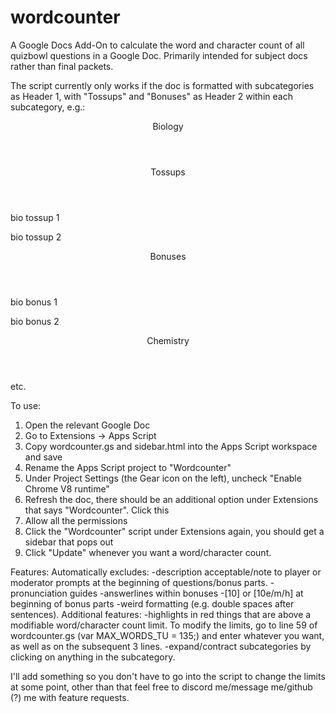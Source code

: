 # wordcounter

A Google Docs Add-On to calculate the word and character count of all quizbowl questions in a Google Doc. Primarily intended for subject docs rather than final packets.

The script currently only works if the doc is formatted with subcategories as Header 1, with "Tossups" and "Bonuses" as Header 2 within each subcategory, e.g.:

<Header 1>Biology</Header 1>
<Header 2>Tossups</Header 2>
bio tossup 1

bio tossup 2

<Header 2>Bonuses</Header 2>
bio bonus 1

bio bonus 2
<Header 1>Chemistry</Header 1>
etc.

To use:
1. Open the relevant Google Doc
2. Go to Extensions -> Apps Script
3. Copy wordcounter.gs and sidebar.html into the Apps Script workspace and save
4. Rename the Apps Script project to "Wordcounter"
5. Under Project Settings (the Gear icon on the left), uncheck "Enable Chrome V8 runtime"
6. Refresh the doc, there should be an additional option under Extensions that says "Wordcounter". Click this
7. Allow all the permissions
8. Click the "Wordcounter" script under Extensions again, you should get a sidebar that pops out
9. Click "Update" whenever you want a word/character count.


Features:
Automatically excludes:
-description acceptable/note to player or moderator prompts at the beginning of questions/bonus parts.
-pronunciation guides
-answerlines within bonuses
-[10] or [10e/m/h] at beginning of bonus parts
-weird formatting (e.g. double spaces after sentences).
Additional features:
-highlights in red things that are above a modifiable word/character count limit. To modify the limits, go to line 59 of wordcounter.gs (var MAX_WORDS_TU = 135;) and enter whatever you want, as well as on the subsequent 3 lines.
-expand/contract subcategories by clicking on anything in the subcategory.

I'll add something so you don't have to go into the script to change the limits at some point, other than that feel free to discord me/message me/github (?) me with feature requests.

